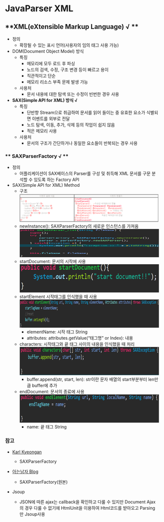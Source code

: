 # **JavaParser XML**
## **XML(eXtensible Markup Language) √ **
 - 정의
 	 - 확장될 수 있는 표시 언어(사용자의 임의 태그 사용 가능)
 - DOM(Document Object Model) 방식
 	 - 특징
		 - 메모리에 모두 로드 후 파싱
		 - 노드의 검색, 수정, 구조 변경 등이 빠르고 용이
		 - 직관적이고 단순
		 - 메모리 리소스 부족 문제 발생 가능
	 - 사용처
		 - 문서 내용에 대한 탐색 또는 수정이 빈번한 경우 사용
 - **SAX(Simple API for XML) 방식 √**
	 - 특징
		 - 단반향 Stream으로 취급하여 문서를 읽어 들이는 중 유효한 요소가 식별되면 이벤트를 외부로 전달
		 - 노드 탐색, 이동, 추가, 삭제 등의 작업이 쉽지 않음
	 	 - 적은 메모리 사용
	 - 사용처
		 - 문서의 구조가 간단하거나 동일한 요소들이 반복되는 경우 사용

### ** SAXParserFactory √ **
 - 정의
	 - 어플리케이션이 SAX베이스의 Parser를 구성 및 취득해 XML 문서를 구문 분석할 수 있도록 하는 Factory API
 - SAX(Simple API for XML) Method
 	 - 구조
		<img width="700" height="92" src="../image/java/Java WebScraping/SAXParserFactory.png"></img> 	 	
	 - newInstance(): SAXParserFactory의 새로운 인스턴스를 가져옴
		<img width="700" height="92" src="../image/java/Java WebScraping/newInstance.png"></img>
	 - startDocument: 문서의 시작에 사용
		<img width="700" height="92" src="../image/java/Java WebScraping/startDocument.png"></img>
	 - startElement 시작태그를 인식했을 때 사용
		<img width="700" height="92" src="../image/java/Java WebScraping/startElement.png"></img>
	 	 - elementName: 시작 태그 String
	 	 - attributes: attributes.getValue(“태그명” or Index): 내용
	 - characters: 시작태그와 끝 태그 사이의 내용을 인식했을 때 처리
		<img width="700" height="92" src="../image/java/Java WebScraping/characters.png"></img>
		 - buffer.append(str, start, len): str이란 문자 배열의 start부분부터 len만큼 buffer에 추가
	 - endDocument: 문서의 종료에 사용 
		<img width="700" height="92" src="../image/java/Java WebScraping/endDocument.png"></img>
		 - name: 끝 태그 String

### 참고
 - [Karl Kyeongan](http://newmkka.tistory.com/10 "Karl Kyeongan")
 	 - SAXParserFactory
 - [아는남자 Blog](http://blog.naver.com/swinter8/130000715438 "아는남자 Blog")
 	 - SAXParserFactory(원본)




 - Jsoup
 	 - JSON에 따른 ajax는 callback을 확인하고 다룰 수 있지만 Document Ajax의 경우 다룰 수 없기에 HtmlUnit을 이용하여 Html코드를 받아오고 Parsing만 Jsoup사용